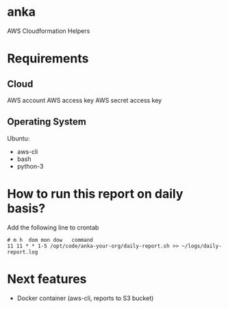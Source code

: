 # anka
AWS Cloudformation Helpers

# Requirements

## Cloud
AWS account
AWS access key
AWS secret access key

## Operating System
Ubuntu:
* aws-cli
* bash
* python-3

# How to run this report on daily basis?

Add the following line to crontab

```
# m h  dom mon dow   command
11 11 * * 1-5 /opt/code/anka-your-org/daily-report.sh >> ~/logs/daily-report.log
```
# Next features
* Docker container (aws-cli, reports to S3 bucket)
